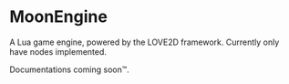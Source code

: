# MoonEngine
A Lua game engine, powered by the LOVE2D framework. Currently only have nodes implemented.

Documentations coming soon:tm:.
